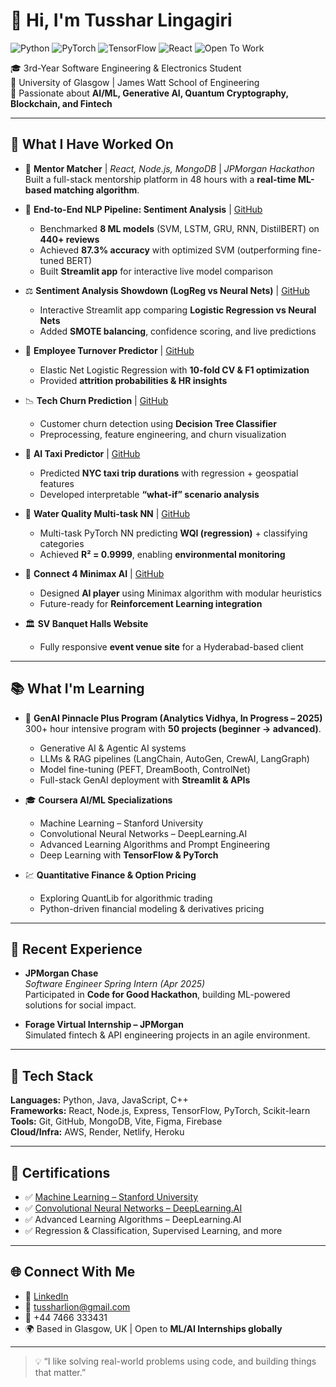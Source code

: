 # 👋 Hi, I'm Tusshar Lingagiri  

![Python](https://img.shields.io/badge/Python-3776AB?style=for-the-badge&logo=python&logoColor=white)  ![PyTorch](https://img.shields.io/badge/PyTorch-EE4C2C?style=for-the-badge&logo=pytorch&logoColor=white)  ![TensorFlow](https://img.shields.io/badge/TensorFlow-FF6F00?style=for-the-badge&logo=tensorflow&logoColor=white)  ![React](https://img.shields.io/badge/React-20232A?style=for-the-badge&logo=react&logoColor=61DAFB)   ![Open To Work](https://img.shields.io/badge/Open%20to-ML/AI%20Internships-brightgreen?style=for-the-badge)  

🎓 3rd-Year Software Engineering & Electronics Student  
📍 University of Glasgow | James Watt School of Engineering  
🧠 Passionate about **AI/ML, Generative AI, Quantum Cryptography, Blockchain, and Fintech**  

---

## 🔭 What I Have Worked On  

- 🤝 **Mentor Matcher** | *React, Node.js, MongoDB* | *JPMorgan Hackathon*  
  Built a full-stack mentorship platform in 48 hours with a **real-time ML-based matching algorithm**.  

- 🧾 **End-to-End NLP Pipeline: Sentiment Analysis** | [GitHub](https://github.com/tussharlingagiri/sentiment-analysis-comparison)  
  - Benchmarked **8 ML models** (SVM, LSTM, GRU, RNN, DistilBERT) on **440+ reviews**  
  - Achieved **87.3% accuracy** with optimized SVM (outperforming fine-tuned BERT)  
  - Built **Streamlit app** for interactive live model comparison  

- ⚖️ **Sentiment Analysis Showdown (LogReg vs Neural Nets)** | [GitHub](https://github.com/tussharlingagiri/sentiment-analysis-showdown)  
  - Interactive Streamlit app comparing **Logistic Regression vs Neural Nets**  
  - Added **SMOTE balancing**, confidence scoring, and live predictions  

- 💼 **Employee Turnover Predictor** | [GitHub](https://github.com/tussharlingagiri/EmployeeTurnoverPredictor)  
  - Elastic Net Logistic Regression with **10-fold CV & F1 optimization**  
  - Provided **attrition probabilities & HR insights**  

- 📉 **Tech Churn Prediction** | [GitHub](https://github.com/tussharlingagiri/Tech-Churn-Prediction)  
  - Customer churn detection using **Decision Tree Classifier**  
  - Preprocessing, feature engineering, and churn visualization  

- 🚖 **AI Taxi Predictor** | [GitHub](https://github.com/tussharlingagiri/AITaxiPredictor)  
  - Predicted **NYC taxi trip durations** with regression + geospatial features  
  - Developed interpretable **“what-if” scenario analysis**  

- 🚰 **Water Quality Multi-task NN** | [GitHub](https://github.com/tussharlingagiri/WaterQualityMultiTaskNN)  
  - Multi-task PyTorch NN predicting **WQI (regression)** + classifying categories  
  - Achieved **R² = 0.9999**, enabling **environmental monitoring**  

- 🧠 **Connect 4 Minimax AI** | [GitHub](https://github.com/tussharlingagiri/connect4-minimax-ai)  
  - Designed **AI player** using Minimax algorithm with modular heuristics  
  - Future-ready for **Reinforcement Learning integration**  

- 🏛️ **SV Banquet Halls Website**  
  - Fully responsive **event venue site** for a Hyderabad-based client  

---

## 📚 What I'm Learning  

- 🧠 **GenAI Pinnacle Plus Program (Analytics Vidhya, In Progress – 2025)**  
  300+ hour intensive program with **50 projects (beginner → advanced)**.  
  - Generative AI & Agentic AI systems  
  - LLMs & RAG pipelines (LangChain, AutoGen, CrewAI, LangGraph)  
  - Model fine-tuning (PEFT, DreamBooth, ControlNet)  
  - Full-stack GenAI deployment with **Streamlit & APIs**  

- 🎓 **Coursera AI/ML Specializations**  
  - Machine Learning – Stanford University  
  - Convolutional Neural Networks – DeepLearning.AI  
  - Advanced Learning Algorithms and Prompt Engineering  
  - Deep Learning with **TensorFlow & PyTorch**  

- 💹 **Quantitative Finance & Option Pricing**  
  - Exploring QuantLib for algorithmic trading  
  - Python-driven financial modeling & derivatives pricing  

---

## 💼 Recent Experience  

- **JPMorgan Chase**  
  *Software Engineer Spring Intern (Apr 2025)*  
  Participated in **Code for Good Hackathon**, building ML-powered solutions for social impact.  

- **Forage Virtual Internship – JPMorgan**  
  Simulated fintech & API engineering projects in an agile environment.  

---

## 🧰 Tech Stack  

**Languages:** Python, Java, JavaScript, C++  
**Frameworks:** React, Node.js, Express, TensorFlow, PyTorch, Scikit-learn  
**Tools:** Git, GitHub, MongoDB, Vite, Figma, Firebase  
**Cloud/Infra:** AWS, Render, Netlify, Heroku  

---

## 📜 Certifications  

- ✅ [Machine Learning – Stanford University](https://coursera.org/share/V2436I2F7MR5)  
- ✅ [Convolutional Neural Networks – DeepLearning.AI](https://coursera.org/share/ZCA9MEJKSYM1)  
- ✅ Advanced Learning Algorithms – DeepLearning.AI  
- ✅ Regression & Classification, Supervised Learning, and more  

---

## 🌐 Connect With Me  

- 💼 [LinkedIn](https://www.linkedin.com/in/tussharlingagiri)  
- 📧 tussharlion@gmail.com  
- 📱 +44 7466 333431  
- 🌍 Based in Glasgow, UK | Open to **ML/AI Internships globally**  

---

> 💡 “I like solving real-world problems using code, and building things that matter.”  

